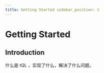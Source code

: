 ```yaml
---
title: Getting Started sidebar_position: 1
---
```


# Getting Started

## Introduction

什么是 tQL ，实现了什么，解决了什么问题。
